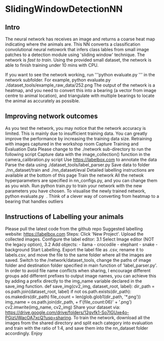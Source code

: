 # SlidingWindowDetectionNN

## Intro
The neural network has receives an image and returns a coarse heat map indicating where the animals are.
This NN converts a classification convolutional neural netowork that infers class lables from small image patches to a detection module using 'sliding window' technique. 
The network is *fast to train*. Using the provided small dataset, the network is able to finish training under 10 mins with CPU.

If you want to see the network working, run '''python evaluate.py <image path>''' in the network subfolder. For example, 
python evaluate.py ./dataset_tools/example_raw_data/252.png
The output of the network is a heatmap, and you need to convert this into a bearing (a vector from image centre to animal location), and triangulate with multiple bearings to locate the animal as accurately as possible.

## Improving network outcomes
As you test the network, you may notice that the network accuracy is limited. This is mainly due to insufficient training data.  You can greatly improve the performance by increasing the  training  data size.
Retraining with images captured in the workshop room
Capture Training and Evaluation Data
Please change to the ./network sub-directory to run the following script
Capture data with the image_collection() function in the camera_calibration.py script
Use https://labelbox.com to annotate the data
Parse the data using ./dataset_tools/label_parser.py
Save data to folder ./nn_dataset/train and ./nn_dataset/eval
Detailed labelling instructions are available at the bottom of this page
Train the network
All the netwok hyperparameters are specified in nn_configs.py, and you can change them as you wish. Run python train.py to train your network with the new parameters you have chosen.
To visualise the newly trained network, python evaluate.py <image path> . 
Think of a clever way of converting from heatmap to a bearing that handles outliers
  
## Instructions of Labelling your animals
Please pull the latest code from the github repo
Suggested labelling website: https://labelbox.com
Steps:
Click 'New Project'.
 Upload the collected images. 
 Configure the label editor:
 3.1 Select Image editor (NOT the legacy option),
 3.2 Add objects: 
       - llama
       - crocodile
       - elephant
       - snake
       - background
Start Labelling.
Export the label file as .csv, rename it to labels.csv, and move the file to the same folder where all the images are saved.
Switch to the /network/dataset_tools,  change the paths of image folder and destination folder specified in main function of 'label_parser.py'.
In order to avoid file name conflicts when sharing, I encourage different groups add different prefixes to output image names, you can achieve this by adding a prefix directly to the img_name variable declared in the save_img function.
def save_img(cv2_img, dataset_root, label):
   	dir_path = os.path.join(dataset_root, label)
   	if not os.path.exists(dir_path):
       	os.makedirs(dir_path)
   	file_count = len(glob.glob1(dir_path, '*.png'))
   	img_name = os.path.join(dir_path, <prefix> + f'{file_count:06}' + '.png')
   	cv2.imwrite(img_name, cv2_img)
 Share your dataset via: https://drive.google.com/drive/folders/12gvfk1-So7IGUxe4o-PGizUWacOA7xcQ?usp=sharing. 
To train the network, download all the images from the shared directory and split each category into evaluation and train with the ratio of 1:4, and save them into the nn_dataset folder accordingly. 
Enjoy
  
